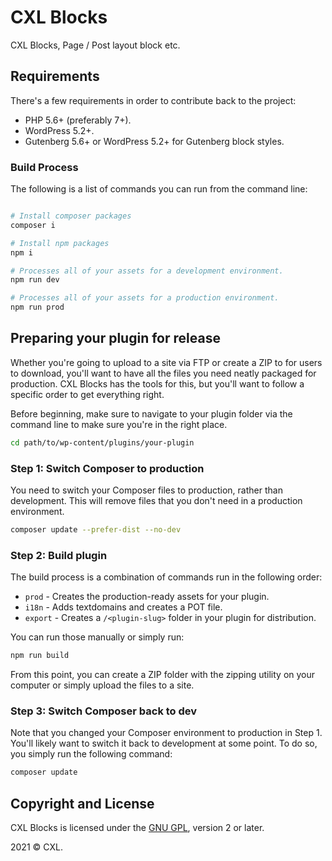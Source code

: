 # CXL Blocks
CXL Blocks, Page / Post layout block etc.

## Requirements

There's a few requirements in order to contribute back to the project:

* PHP 5.6+ (preferably 7+).
* WordPress 5.2+.
* Gutenberg 5.6+ or WordPress 5.2+ for Gutenberg block styles.

### Build Process

The following is a list of commands you can run from the command line:

```bash

# Install composer packages
composer i

# Install npm packages
npm i

# Processes all of your assets for a development environment.
npm run dev

# Processes all of your assets for a production environment.
npm run prod
```

## Preparing your plugin for release

Whether you're going to upload to a site via FTP or create a ZIP to for users to download, you'll want to have all the files you need neatly packaged for production.  CXL Blocks has the tools for this, but you'll want to follow a specific order to get everything right.

Before beginning, make sure to navigate to your plugin folder via the command line to make sure you're in the right place.

```bash
cd path/to/wp-content/plugins/your-plugin
```

### Step 1: Switch Composer to production

You need to switch your Composer files to production, rather than development.  This will remove files that you don't need in a production environment.

```bash
composer update --prefer-dist --no-dev
```

### Step 2: Build plugin

The build process is a combination of commands run in the following order:

- `prod` - Creates the production-ready assets for your plugin.
- `i18n` - Adds textdomains and creates a POT file.
- `export` - Creates a `/<plugin-slug>` folder in your plugin for distribution.

You can run those manually or simply run:

```bash
npm run build
```

From this point, you can create a ZIP folder with the zipping utility on your computer or simply upload the files to a site.

### Step 3: Switch Composer back to dev

Note that you changed your Composer environment to production in Step 1. You'll likely want to switch it back to development at some point.  To do so, you simply run the following command:

```bash
composer update
```

## Copyright and License

CXL Blocks is licensed under the [GNU GPL](https://www.gnu.org/licenses/gpl-2.0.html), version 2 or later.

2021 &copy; CXL.
